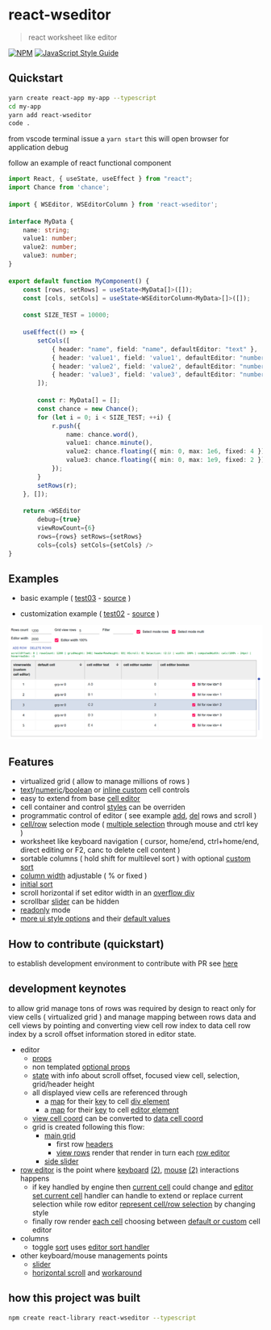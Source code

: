 # react-wseditor

> react worksheet like editor

[![NPM](https://img.shields.io/npm/v/react-wseditor.svg)](https://www.npmjs.com/package/react-wseditor) [![JavaScript Style Guide](https://img.shields.io/badge/code_style-standard-brightgreen.svg)](https://standardjs.com)

## Quickstart

```bash
yarn create react-app my-app --typescript
cd my-app
yarn add react-wseditor
code .
```

from vscode terminal issue a `yarn start` this will open browser for application debug

follow an example of react functional component

```ts
import React, { useState, useEffect } from "react";
import Chance from 'chance';

import { WSEditor, WSEditorColumn } from 'react-wseditor';

interface MyData {
    name: string;
    value1: number;
    value2: number;
    value3: number;
}

export default function MyComponent() {
    const [rows, setRows] = useState<MyData[]>([]);
    const [cols, setCols] = useState<WSEditorColumn<MyData>[]>([]);

    const SIZE_TEST = 10000;

    useEffect(() => {
        setCols([
            { header: "name", field: "name", defaultEditor: "text" },
            { header: 'value1', field: 'value1', defaultEditor: "number" },
            { header: 'value2', field: 'value2', defaultEditor: "number" },
            { header: 'value3', field: 'value3', defaultEditor: "number" },
        ]);

        const r: MyData[] = [];
        const chance = new Chance();
        for (let i = 0; i < SIZE_TEST; ++i) {
            r.push({
                name: chance.word(),
                value1: chance.minute(),
                value2: chance.floating({ min: 0, max: 1e6, fixed: 4 }),
                value3: chance.floating({ min: 0, max: 1e9, fixed: 2 })
            });
        }
        setRows(r);
    }, []);

    return <WSEditor
        debug={true}
        viewRowCount={6}
        rows={rows} setRows={setRows}
        cols={cols} setCols={setCols} />
}
```

## Examples

- basic example ( [test03](https://codesandbox.io/s/github/devel0/react-wseditor-demo/tree/e5ecd3dfdf1f3cd17c883f3ee5327a8688adf785/test03) - [source](https://github.com/devel0/react-wseditor-demo/tree/master/test03) )

- customization example ( [test02](https://codesandbox.io/s/github/devel0/react-wseditor-demo/tree/cdfeacdbfe4d94e9e24babd055efc3a5e540c598/test02) - [source](https://github.com/devel0/react-wseditor-demo/tree/master/test02) )

![](doc/react-wseditor-example.png)

## Features

- virtualized grid ( allow to manage millions of rows )
- [text][1]/[numeric][2]/[boolean][3] or [inline custom][15] cell controls
- easy to extend from base [cell editor][4]
- cell container and control [styles][14] can be overriden
- programmatic control of editor ( see example [add][5], [del][6] rows and scroll )
- [cell/row][7] selection mode ( [multiple selection][8] through mouse and ctrl key )
- worksheet like keyboard navigation ( cursor, home/end, ctrl+home/end, direct editing or F2, canc to delete cell content )
- sortable columns ( hold shift for multilevel sort ) with optional [custom sort][9]
- [column width][10] adjustable ( % or fixed )
- [initial sort][16]
- scroll horizontal if set editor width in an [overflow div][11]
- scrollbar [slider][12] can be hidden
- [readonly][13] mode
- [more ui style options][17] and their [default values][18]

[1]: https://github.com/devel0/react-wseditor/blob/5c48343ac1f82eb15ad5e61b9e59f7a4735164b4/src/WSEditor.tsx#L531
[2]: https://github.com/devel0/react-wseditor/blob/5c48343ac1f82eb15ad5e61b9e59f7a4735164b4/src/WSEditor.tsx#L602
[3]: https://github.com/devel0/react-wseditor/blob/5c48343ac1f82eb15ad5e61b9e59f7a4735164b4/src/WSEditor.tsx#L424
[4]: https://github.com/devel0/react-wseditor/blob/5c48343ac1f82eb15ad5e61b9e59f7a4735164b4/src/WSEditor.tsx#L327
[5]: https://github.com/devel0/react-wseditor-demo/blob/444c9d8399e220771175a6a2f679a6bd22253657/test02-dev/src/App.tsx#L249
[6]: https://github.com/devel0/react-wseditor-demo/blob/444c9d8399e220771175a6a2f679a6bd22253657/test02-dev/src/App.tsx#L257
[7]: https://github.com/devel0/react-wseditor-demo/blob/444c9d8399e220771175a6a2f679a6bd22253657/test02-dev/src/App.tsx#L269
[8]: https://github.com/devel0/react-wseditor-demo/blob/444c9d8399e220771175a6a2f679a6bd22253657/test02-dev/src/App.tsx#L270
[9]: https://github.com/devel0/react-wseditor-demo/blob/444c9d8399e220771175a6a2f679a6bd22253657/test02-dev/src/App.tsx#L62
[10]: https://github.com/devel0/react-wseditor-demo/blob/444c9d8399e220771175a6a2f679a6bd22253657/test02-dev/src/App.tsx#L61
[11]: https://github.com/devel0/react-wseditor-demo/blob/444c9d8399e220771175a6a2f679a6bd22253657/test02-dev/src/App.tsx#L272
[12]: https://github.com/devel0/react-wseditor/blob/5c48343ac1f82eb15ad5e61b9e59f7a4735164b4/src/WSEditor.tsx#L877
[13]: https://github.com/devel0/react-wseditor/blob/5c48343ac1f82eb15ad5e61b9e59f7a4735164b4/src/WSEditor.tsx#L876
[14]: https://github.com/devel0/react-wseditor-demo/blob/e53456bb58929d88ec9342bbcfff1805c328df7d/test02-dev/src/App.tsx#L279-L280
[15]: https://github.com/devel0/react-wseditor-demo/blob/ca906f7c7f659b1ce91795d22cea5f6f651c540a/test02/src/App.tsx#L61-L65
[16]: https://github.com/devel0/react-wseditor-demo/blob/e53456bb58929d88ec9342bbcfff1805c328df7d/test02-dev/src/App.tsx#L72-L73
[17]: https://github.com/devel0/react-wseditor/blob/5c48343ac1f82eb15ad5e61b9e59f7a4735164b4/src/WSEditor.tsx#L871
[18]: https://github.com/devel0/react-wseditor/blob/5c48343ac1f82eb15ad5e61b9e59f7a4735164b4/src/WSEditor.tsx#L766

## How to contribute (quickstart)

to establish development environment to contribute with PR see [here](https://github.com/devel0/react-wseditor-demo/blob/master/test01-dev/README.md#how-to-contribute-quickstart)

## development keynotes

to allow grid manage tons of rows was required by design to react only for view cells ( virtualized grid ) and manage mapping between rows data and cell views by pointing and converting view cell row index to data cell row index by a scroll offset information stored in editor state.

- editor
    - [props][100]
    - non templated [optional props][101]
    - [state][102] with info about scroll offset, focused view cell, selection, grid/header height
    - all displayed view cells are referenced through
        - a [map][103] for their [key][104] to cell [div element][108]
        - a [map][107] for their [key][104] to cell [editor element][109]
    - [view cell coord][105] can be converted to [data cell coord][106]
    - grid is created following this flow:
        - [main grid][110]
            - first row [headers][112]
            - [view rows][113] render that render in turn each [row editor][114]
        - [side slider][111]
- [row editor][115] is the point where [keyboard][116] [(2)][117], [mouse][118] [(2)][119] interactions happens
    - if key handled by engine then [current cell][124] could change and [editor set current cell][125] handler can handle to extend or replace current selection while row editor [represent cell/row selection][126] by changing style
    - finally row render [each cell][120] choosing between [default or custom][121] cell editor
- columns
    - toggle [sort][122] uses [editor sort handler][123]
- other keyboard/mouse managements points
    - [slider][127]
    - [horizontal scroll][128] and [workaround][129]

[100]: https://github.com/devel0/react-wseditor/blob/5c48343ac1f82eb15ad5e61b9e59f7a4735164b4/src/WSEditor.tsx#L854
[101]: https://github.com/devel0/react-wseditor/blob/5c48343ac1f82eb15ad5e61b9e59f7a4735164b4/src/WSEditor.tsx#L871
[102]: https://github.com/devel0/react-wseditor/blob/5c48343ac1f82eb15ad5e61b9e59f7a4735164b4/src/WSEditor.tsx#L931
[103]: https://github.com/devel0/react-wseditor/blob/5c48343ac1f82eb15ad5e61b9e59f7a4735164b4/src/WSEditor.tsx#L944
[104]: https://github.com/devel0/react-wseditor/blob/5c48343ac1f82eb15ad5e61b9e59f7a4735164b4/src/WSEditor.tsx#L1664
[105]: https://github.com/devel0/react-wseditor/blob/5c48343ac1f82eb15ad5e61b9e59f7a4735164b4/src/WSEditor.tsx#L1662
[106]: https://github.com/devel0/react-wseditor/blob/5c48343ac1f82eb15ad5e61b9e59f7a4735164b4/src/WSEditor.tsx#L306
[107]: https://github.com/devel0/react-wseditor/blob/5c48343ac1f82eb15ad5e61b9e59f7a4735164b4/src/WSEditor.tsx#L956
[108]: https://github.com/devel0/react-wseditor/blob/5c48343ac1f82eb15ad5e61b9e59f7a4735164b4/src/WSEditor.tsx#L275
[109]: https://github.com/devel0/react-wseditor/blob/5c48343ac1f82eb15ad5e61b9e59f7a4735164b4/src/WSEditor.tsx#L343
[110]: https://github.com/devel0/react-wseditor/blob/5c48343ac1f82eb15ad5e61b9e59f7a4735164b4/src/WSEditor.tsx#L1358-L1382
[111]: https://github.com/devel0/react-wseditor/blob/5c48343ac1f82eb15ad5e61b9e59f7a4735164b4/src/WSEditor.tsx#L1383-L1431
[112]: https://github.com/devel0/react-wseditor/blob/5c48343ac1f82eb15ad5e61b9e59f7a4735164b4/src/WSEditor.tsx#L1371-L1376
[113]: https://github.com/devel0/react-wseditor/blob/5c48343ac1f82eb15ad5e61b9e59f7a4735164b4/src/WSEditor.tsx#L1257
[114]: https://github.com/devel0/react-wseditor/blob/5c48343ac1f82eb15ad5e61b9e59f7a4735164b4/src/WSEditor.tsx#L1275
[115]: https://github.com/devel0/react-wseditor/blob/5c48343ac1f82eb15ad5e61b9e59f7a4735164b4/src/WSEditor.tsx#L26
[116]: https://github.com/devel0/react-wseditor/blob/5c48343ac1f82eb15ad5e61b9e59f7a4735164b4/src/WSEditor.tsx#L73
[117]: https://github.com/devel0/react-wseditor/blob/5c48343ac1f82eb15ad5e61b9e59f7a4735164b4/src/WSEditor.tsx#L192
[118]: https://github.com/devel0/react-wseditor/blob/5c48343ac1f82eb15ad5e61b9e59f7a4735164b4/src/WSEditor.tsx#L32
[119]: https://github.com/devel0/react-wseditor/blob/5c48343ac1f82eb15ad5e61b9e59f7a4735164b4/src/WSEditor.tsx#L49
[120]: https://github.com/devel0/react-wseditor/blob/5c48343ac1f82eb15ad5e61b9e59f7a4735164b4/src/WSEditor.tsx#L205
[121]: https://github.com/devel0/react-wseditor/blob/5c48343ac1f82eb15ad5e61b9e59f7a4735164b4/src/WSEditor.tsx#L240-L256
[122]: https://github.com/devel0/react-wseditor/blob/5c48343ac1f82eb15ad5e61b9e59f7a4735164b4/src/WSEditor.tsx#L735
[123]: https://github.com/devel0/react-wseditor/blob/5c48343ac1f82eb15ad5e61b9e59f7a4735164b4/src/WSEditor.tsx#L1133
[124]: https://github.com/devel0/react-wseditor/blob/5c48343ac1f82eb15ad5e61b9e59f7a4735164b4/src/WSEditor.tsx#L171
[125]: https://github.com/devel0/react-wseditor/blob/5c48343ac1f82eb15ad5e61b9e59f7a4735164b4/src/WSEditor.tsx#L1069
[126]: https://github.com/devel0/react-wseditor/blob/5c48343ac1f82eb15ad5e61b9e59f7a4735164b4/src/WSEditor.tsx#L219-L220
[127]: https://github.com/devel0/react-wseditor/blob/5c48343ac1f82eb15ad5e61b9e59f7a4735164b4/src/WSEditor.tsx#L1398-L1421
[128]: https://github.com/devel0/react-wseditor/blob/5c48343ac1f82eb15ad5e61b9e59f7a4735164b4/src/WSEditor.tsx#L58
[129]: https://github.com/devel0/react-wseditor/blob/5c48343ac1f82eb15ad5e61b9e59f7a4735164b4/src/WSEditor.tsx#L182

## how this project was built

```sh
npm create react-library react-wseditor --typescript
```

